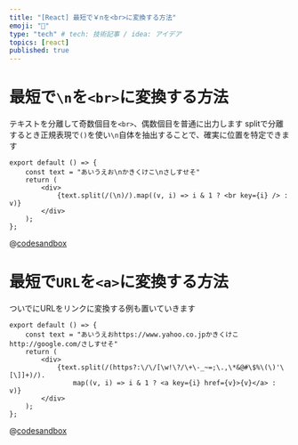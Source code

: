 ```yaml
---
title: "[React] 最短で￥nを<br>に変換する方法"
emoji: "📌"
type: "tech" # tech: 技術記事 / idea: アイデア
topics: [react]
published: true
---
```


# 最短で`\n`を`<br>`に変換する方法

テキストを分離して奇数個目を`<br>`、偶数個目を普通に出力します
splitで分離するとき正規表現で`()`を使い`\n`自体を抽出することで、確実に位置を特定できます

```tsx
export default () => {
    const text = "あいうえお\nかきくけこ\nさしすせそ"
    return (
        <div>
            {text.split(/(\n)/).map((v, i) => i & 1 ? <br key={i} /> : v)}
        </div>
    );
};
```

@[codesandbox](https://codesandbox.io/embed/react-convert-return-8821o?autoresize=1&fontsize=14&theme=dark)


# 最短で`URL`を`<a>`に変換する方法

ついでにURLをリンクに変換する例も置いていきます

```tsx
export default () => {
    const text = "あいうえおhttps://www.yahoo.co.jpかきくけこhttp://google.com/さしすせそ"
    return (
        <div>
            {text.split(/(https?:\/\/[\w!\?/\+\-_~=;\.,\*&@#\$%\(\)'\[\]]+)/).
                map((v, i) => i & 1 ? <a key={i} href={v}>{v}</a> : v)}
        </div>
    );
};
```

@[codesandbox](https://codesandbox.io/embed/react-convert-link-e718n?autoresize=1&fontsize=14&theme=dark)
